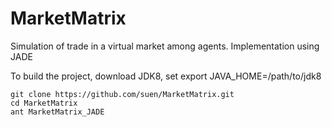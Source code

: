 MarketMatrix
============

Simulation of trade in a virtual market among agents. Implementation using JADE

To build the project, download JDK8, 
set 
    export JAVA_HOME=/path/to/jdk8
	
	git clone https://github.com/suen/MarketMatrix.git
	cd MarketMatrix
	ant MarketMatrix_JADE


